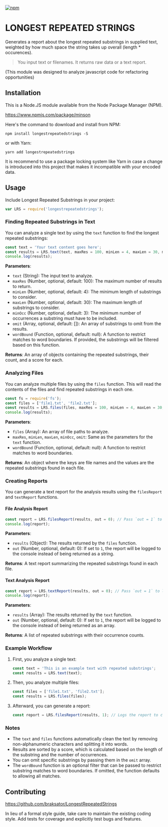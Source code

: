 [![npm](https://img.shields.io/npm/dt/longestrepeatedstrings.svg)](#)

LONGEST REPEATED STRINGS
===========================

Generates a report about the longest repeated substrings in supplied text, weighted by how much space the string takes up overall (length * occurences).

> You input text or filenames.  It returns raw data or a text report.

(This module was designed to analyze javascript code for refactoring opportunities)

## Installation

This is a Node.JS module available from the Node Package Manager (NPM).

https://www.npmjs.com/package/minson

Here's the command to download and install from NPM:

`npm install longestrepeatedstrings -S`

or with Yarn:

`yarn add longestrepeatedstrings`

It is recommend to use a package locking system like Yarn in case a change is
introduced into this project that makes it incompatible with your encoded data.

## Usage

Include Longest Repeated Substrings in your project:

```javascript
var LRS = require('longestrepeatedstrings');
```

### Finding Repeated Substrings in Text

You can analyze a single text by using the `text` function to find the longest repeated substrings:

```javascript
const text = 'Your text content goes here';
const results = LRS.text(text, maxRes = 100, minLen = 4, maxLen = 30, minOcc = 3, omit = [], wordBound = null);
console.log(results);
```

**Parameters**:
- `text` (String): The input text to analyze.
- `maxRes` (Number, optional, default: 100): The maximum number of results to return.
- `minLen` (Number, optional, default: 4): The minimum length of substrings to consider.
- `maxLen` (Number, optional, default: 30): The maximum length of substrings to consider.
- `minOcc` (Number, optional, default: 3): The minimum number of occurrences a substring must have to be included.
- `omit` (Array, optional, default: []): An array of substrings to omit from the results.
- `wordBound` (Function, optional, default: null): A function to restrict matches to word boundaries. If provided, the substrings will be filtered based on this function.

**Returns**: An array of objects containing the repeated substrings, their count, and a score for each.

### Analyzing Files

You can analyze multiple files by using the `files` function. This will read the contents of the files and find repeated substrings in each one.

```javascript
const fs = require('fs');
const files = ['file1.txt', 'file2.txt'];
const results = LRS.files(files, maxRes = 100, minLen = 4, maxLen = 30, minOcc = 3, omit = [], wordBound = null);
console.log(results);
```

**Parameters**:
- `files` (Array): An array of file paths to analyze.
- `maxRes`, `minLen`, `maxLen`, `minOcc`, `omit`: Same as the parameters for the `text` function.
- `wordBound` (Function, optional, default: null): A function to restrict matches to word boundaries.

**Returns**: An object where the keys are file names and the values are the repeated substrings found in each file.

### Creating Reports

You can generate a text report for the analysis results using the `filesReport` and `textReport` functions.

#### File Analysis Report

```javascript
const report = LRS.filesReport(results, out = 0); // Pass `out = 1` to log to console
console.log(report);
```

**Parameters**:
- `results` (Object): The results returned by the `files` function.
- `out` (Number, optional, default: 0): If set to `1`, the report will be logged to the console instead of being returned as a string.

**Returns**: A text report summarizing the repeated substrings found in each file.

#### Text Analysis Report

```javascript
const report = LRS.textReport(results, out = 0); // Pass `out = 1` to log to console
console.log(report);
```

**Parameters**:
- `results` (Array): The results returned by the `text` function.
- `out` (Number, optional, default: 0): If set to `1`, the report will be logged to the console instead of being returned as an array.

**Returns**: A list of repeated substrings with their occurrence counts.

### Example Workflow

1. First, you analyze a single text:
   ```javascript
   const text = 'This is an example text with repeated substrings';
   const results = LRS.text(text);
   ```
2. Then, you analyze multiple files:
   ```javascript
   const files = ['file1.txt', 'file2.txt'];
   const results = LRS.files(files);
   ```
3. Afterward, you can generate a report:
   ```javascript
   const report = LRS.filesReport(results, 1); // Logs the report to console
   ```

### Notes

- The `text` and `files` functions automatically clean the text by removing non-alphanumeric characters and splitting it into words.
- Results are sorted by a score, which is calculated based on the length of the substring and the number of occurrences.
- You can omit specific substrings by passing them in the `omit` array.
- The `wordBound` function is an optional filter that can be passed to restrict substring matches to word boundaries. If omitted, the function defaults to allowing all matches.


## Contributing

https://github.com/braksator/LongestRepeatedStrings

In lieu of a formal style guide, take care to maintain the existing coding
style. Add tests for coverage and explicitly test bugs and features.
